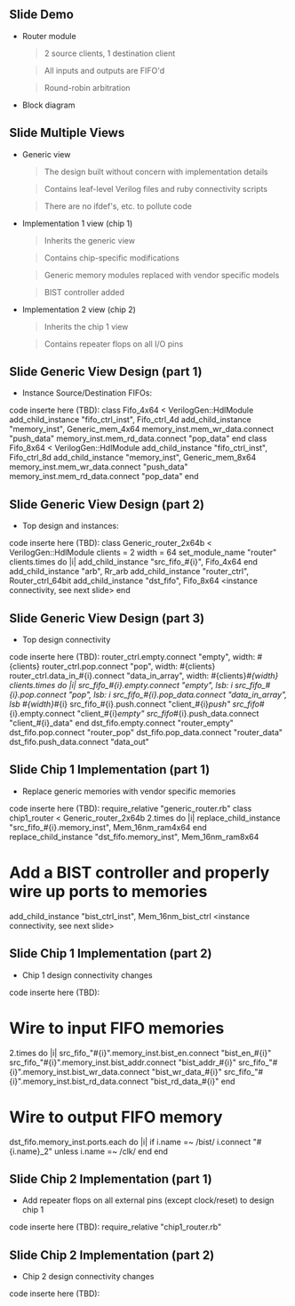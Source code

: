 Slide Demo
-------------------
* Router module

  > 2 source clients, 1 destination client

  > All inputs and outputs are FIFO'd

  > Round-robin arbitration

* Block diagram

Slide Multiple Views
------------------------
* Generic view

  > The design built without concern with implementation details

  > Contains leaf-level Verilog files and ruby connectivity scripts

  > There are no ifdef's, etc. to pollute code

* Implementation 1 view (chip 1)

  > Inherits the generic view

  > Contains chip-specific modifications

  > Generic memory modules replaced with vendor specific models

  > BIST controller added

* Implementation 2 view (chip 2)

  > Inherits the chip 1 view

  > Contains repeater flops on all I/O pins

Slide Generic View Design (part 1)
------------------------
* Instance Source/Destination FIFOs:

code inserte here (TBD):
class Fifo_4x64 < VerilogGen::HdlModule
  add_child_instance "fifo_ctrl_inst", Fifo_ctrl_4d
  add_child_instance "memory_inst", Generic_mem_4x64
  memory_inst.mem_wr_data.connect "push_data"
  memory_inst.mem_rd_data.connect "pop_data"
end
class Fifo_8x64 < VerilogGen::HdlModule
  add_child_instance "fifo_ctrl_inst", Fifo_ctrl_8d
  add_child_instance "memory_inst", Generic_mem_8x64
  memory_inst.mem_wr_data.connect "push_data"
  memory_inst.mem_rd_data.connect "pop_data"
end

Slide Generic View Design (part 2)
------------------------
* Top design and instances:

code inserte here (TBD):
class Generic_router_2x64b < VerilogGen::HdlModule
  clients = 2
  width = 64
  set_module_name "router"
  clients.times do |i|
    add_child_instance "src_fifo_#{i}", Fifo_4x64
  end
  add_child_instance "arb", Rr_arb
  add_child_instance "router_ctrl", Router_ctrl_64bit
  add_child_instance "dst_fifo", Fifo_8x64
  <instance connectivity, see next slide>
end

Slide Generic View Design (part 3)
------------------------
* Top design connectivity

code inserte here (TBD):
  router_ctrl.empty.connect "empty", width: #{clients}
  router_ctrl.pop.connect "pop", width: #{clients}
  router_ctrl.data_in_#{i}.connect "data_in_array", width: #{clients}*#{width}
  clients.times do |i|
    src_fifo_#{i}.empty.connect "empty", lsb: i
    src_fifo_#{i}.pop.connect "pop", lsb: i
    src_fifo_#{i}.pop_data.connect "data_in_array", lsb #{width}*#{i}
    src_fifo_#{i}.push.connect "client_#{i}_push"
    src_fifo_#{i}.empty.connect "client_#{i}_empty"
    src_fifo_#{i}.push_data.connect "client_#{i}_data"
  end
  dst_fifo.empty.connect "router_empty"
  dst_fifo.pop.connect "router_pop"
  dst_fifo.pop_data.connect "router_data"
  dst_fifo.push_data.connect "data_out"

Slide Chip 1 Implementation (part 1)
------------------------
* Replace generic memories with vendor specific memories

code inserte here (TBD):
require_relative "generic_router.rb"
class chip1_router < Generic_router_2x64b
  2.times do |i|
    replace_child_instance "src_fifo_#{i}.memory_inst", Mem_16nm_ram4x64
  end
  replace_child_instance "dst_fifo.memory_inst", Mem_16nm_ram8x64
  # Add a BIST controller and properly wire up ports to memories
  add_child_instance "bist_ctrl_inst", Mem_16nm_bist_ctrl
  <instance connectivity, see next slide>

Slide Chip 1 Implementation (part 2)
------------------------
* Chip 1 design connectivity changes

code inserte here (TBD):
  # Wire to input FIFO memories
  2.times do |i|
    src_fifo_"#{i}".memory_inst.bist_en.connect "bist_en_#{i}"
    src_fifo_"#{i}".memory_inst.bist_addr.connect "bist_addr_#{i}"
    src_fifo_"#{i}".memory_inst.bist_wr_data.connect "bist_wr_data_#{i}"
    src_fifo_"#{i}".memory_inst.bist_rd_data.connect "bist_rd_data_#{i}"
  end
  # Wire to output FIFO memory
  dst_fifo.memory_inst.ports.each do |i|
    if i.name =~ /bist/
      i.connect "#{i.name}_2" unless i.name =~ /clk/
    end
  end

Slide Chip 2 Implementation (part 1)
------------------------
* Add repeater flops on all external pins (except clock/reset) to design chip 1

code inserte here (TBD):
require_relative "chip1_router.rb"


Slide Chip 2 Implementation (part 2)
------------------------
* Chip 2 design connectivity changes

code inserte here (TBD):
